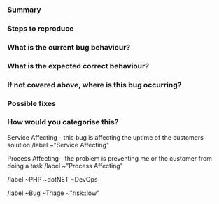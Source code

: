 <!-- Title: Bug-Report.md -->
<!-- THIS TEMPLATE IS TO BE USED FOR BUG REPORTS -->

### Summary <!--Summarise the bug encountered concisely -->



### Steps to reproduce <!-- How do you reproduce the issue - this is very important. If possible add screenshots to help explain the problem -->



### What is the current bug behaviour? <!-- What actually happens -->



### What is the expected correct behaviour? <!-- What should be happening instead -->
<!-- ENFORCEMENT-END -->



### If not covered above, where is this bug occurring? <!-- Please give the location/page this where it can be found/seen -->



### Possible fixes <!-- If you can, link to the code that might be causing the problem, or thoughts on what it may be to aid triage -->



### How would you categorise this? <!--- Delete as appropriate -->

Service Affecting - this bug is affecting the uptime of the customers solution 
/label ~"Service Affecting" 

Process Affecting - the problem is preventing me or the customer from doing a task 
/label ~"Process Affecting" 


<!--- Set Team label - Delete as appropriate -->
/label ~PHP ~dotNET ~DevOps

<!--- Set necessary labels - don't remove -->
/label ~Bug ~Triage ~"risk::low" 
